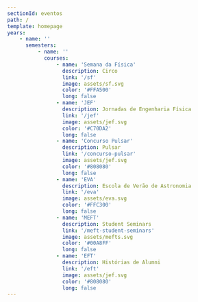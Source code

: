 ```yaml
---
sectionId: eventos
path: /
template: homepage
years:
    - name: ''
      semesters:
          - name: ''
            courses:
                - name: 'Semana da Física'
                  description: Circo
                  link: '/sf'
                  image: assets/sf.svg
                  color: '#FFA500'
                  long: false
                - name: 'JEF'
                  description: Jornadas de Engenharia Física
                  link: '/jef'
                  image: assets/jef.svg
                  color: '#C70DA2'
                  long: false
                - name: 'Concurso Pulsar'
                  description: Pulsar
                  link: '/concurso-pulsar'
                  image: assets/jef.svg
                  color: '#808080'
                  long: false
                - name: 'EVA'
                  description: Escola de Verão de Astronomia
                  link: '/eva'
                  image: assets/eva.svg
                  color: '#FFC300'
                  long: false
                - name: 'MEFT'
                  description: Student Seminars
                  link: '/meft-student-seminars'
                  image: assets/mefts.svg
                  color: '#00A8FF'
                  long: false
                - name: 'EFT'
                  description: Histórias de Alumni
                  link: '/eft'
                  image: assets/jef.svg
                  color: '#808080'
                  long: false
---
```

